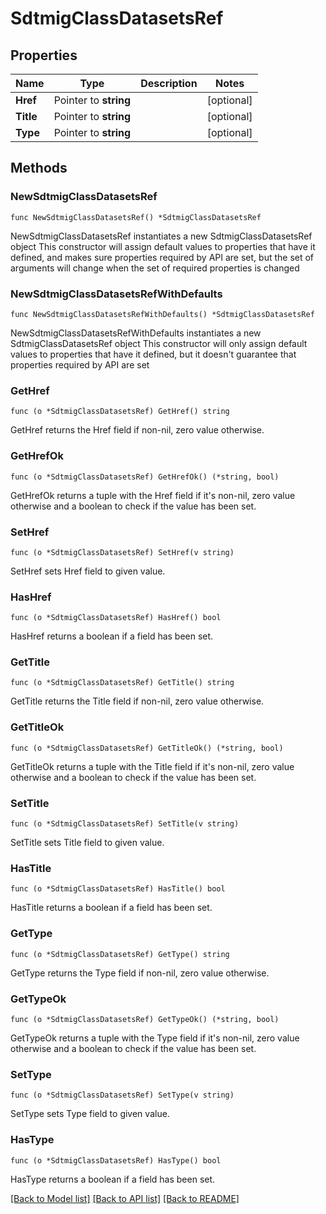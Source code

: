 # SdtmigClassDatasetsRef

## Properties

Name | Type | Description | Notes
------------ | ------------- | ------------- | -------------
**Href** | Pointer to **string** |  | [optional] 
**Title** | Pointer to **string** |  | [optional] 
**Type** | Pointer to **string** |  | [optional] 

## Methods

### NewSdtmigClassDatasetsRef

`func NewSdtmigClassDatasetsRef() *SdtmigClassDatasetsRef`

NewSdtmigClassDatasetsRef instantiates a new SdtmigClassDatasetsRef object
This constructor will assign default values to properties that have it defined,
and makes sure properties required by API are set, but the set of arguments
will change when the set of required properties is changed

### NewSdtmigClassDatasetsRefWithDefaults

`func NewSdtmigClassDatasetsRefWithDefaults() *SdtmigClassDatasetsRef`

NewSdtmigClassDatasetsRefWithDefaults instantiates a new SdtmigClassDatasetsRef object
This constructor will only assign default values to properties that have it defined,
but it doesn't guarantee that properties required by API are set

### GetHref

`func (o *SdtmigClassDatasetsRef) GetHref() string`

GetHref returns the Href field if non-nil, zero value otherwise.

### GetHrefOk

`func (o *SdtmigClassDatasetsRef) GetHrefOk() (*string, bool)`

GetHrefOk returns a tuple with the Href field if it's non-nil, zero value otherwise
and a boolean to check if the value has been set.

### SetHref

`func (o *SdtmigClassDatasetsRef) SetHref(v string)`

SetHref sets Href field to given value.

### HasHref

`func (o *SdtmigClassDatasetsRef) HasHref() bool`

HasHref returns a boolean if a field has been set.

### GetTitle

`func (o *SdtmigClassDatasetsRef) GetTitle() string`

GetTitle returns the Title field if non-nil, zero value otherwise.

### GetTitleOk

`func (o *SdtmigClassDatasetsRef) GetTitleOk() (*string, bool)`

GetTitleOk returns a tuple with the Title field if it's non-nil, zero value otherwise
and a boolean to check if the value has been set.

### SetTitle

`func (o *SdtmigClassDatasetsRef) SetTitle(v string)`

SetTitle sets Title field to given value.

### HasTitle

`func (o *SdtmigClassDatasetsRef) HasTitle() bool`

HasTitle returns a boolean if a field has been set.

### GetType

`func (o *SdtmigClassDatasetsRef) GetType() string`

GetType returns the Type field if non-nil, zero value otherwise.

### GetTypeOk

`func (o *SdtmigClassDatasetsRef) GetTypeOk() (*string, bool)`

GetTypeOk returns a tuple with the Type field if it's non-nil, zero value otherwise
and a boolean to check if the value has been set.

### SetType

`func (o *SdtmigClassDatasetsRef) SetType(v string)`

SetType sets Type field to given value.

### HasType

`func (o *SdtmigClassDatasetsRef) HasType() bool`

HasType returns a boolean if a field has been set.


[[Back to Model list]](../README.md#documentation-for-models) [[Back to API list]](../README.md#documentation-for-api-endpoints) [[Back to README]](../README.md)


